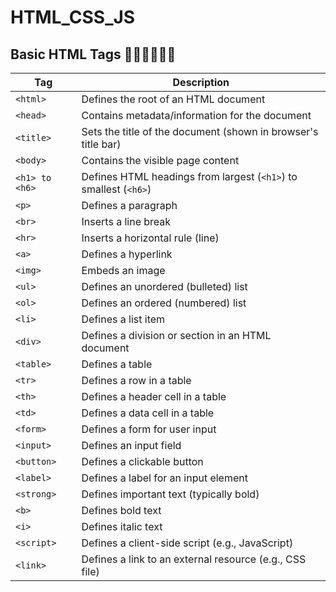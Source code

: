 # HTML_CSS_JS

## Basic HTML Tags 👨‍💻👨‍💻👨‍💻

| **Tag**       | **Description**                                                    |
|---------------|--------------------------------------------------------------------|
| `<html>`      | Defines the root of an HTML document                               |
| `<head>`      | Contains metadata/information for the document                     |
| `<title>`     | Sets the title of the document (shown in browser's title bar)      |
| `<body>`      | Contains the visible page content                                  |
| `<h1> to <h6>`| Defines HTML headings from largest (`<h1>`) to smallest (`<h6>`)   |
| `<p>`         | Defines a paragraph                                                |
| `<br>`        | Inserts a line break                                               |
| `<hr>`        | Inserts a horizontal rule (line)                                   |
| `<a>`         | Defines a hyperlink                                                |
| `<img>`       | Embeds an image                                                    |
| `<ul>`        | Defines an unordered (bulleted) list                               |
| `<ol>`        | Defines an ordered (numbered) list                                 |
| `<li>`        | Defines a list item                                                |
| `<div>`       | Defines a division or section in an HTML document                  |
| `<table>`     | Defines a table                                                    |
| `<tr>`        | Defines a row in a table                                           |
| `<th>`        | Defines a header cell in a table                                   |
| `<td>`        | Defines a data cell in a table                                     |
| `<form>`      | Defines a form for user input                                      |
| `<input>`     | Defines an input field                                             |
| `<button>`    | Defines a clickable button                                         |
| `<label>`     | Defines a label for an input element                               |
| `<strong>`    | Defines important text (typically bold)                            |
| `<b>`         | Defines bold text                                                  |
| `<i>`         | Defines italic text                                                |
| `<script>`    | Defines a client-side script (e.g., JavaScript)                    |
| `<link>`      | Defines a link to an external resource (e.g., CSS file)            |


